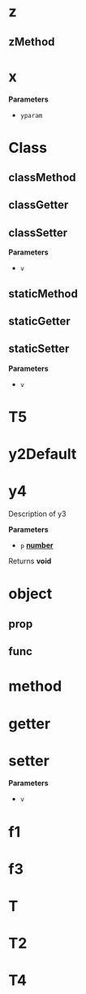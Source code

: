 <!-- Generated by documentation.js. Update this documentation by updating the source code. -->

# z

## zMethod

# x

**Parameters**

-   `yparam`  

# Class

## classMethod

## classGetter

## classSetter

**Parameters**

-   `v`  

## staticMethod

## staticGetter

## staticSetter

**Parameters**

-   `v`  

# T5

# y2Default

# y4

Description of y3

**Parameters**

-   `p` **[number](https://developer.mozilla.org/en-US/docs/Web/JavaScript/Reference/Global_Objects/Number)** 

Returns **void** 

# object

## prop

## func

# method

# getter

# setter

**Parameters**

-   `v`  

# f1

# f3

# T

# T2

# T4
